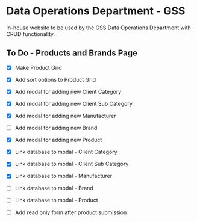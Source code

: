 # Data Operations Department - GSS
In-house website to be used by the GSS Data Operations Department with CRUD functionality.

## To Do - Products and Brands Page
- [x] Make Product Grid
- [x] Add sort options to Product Grid
- [x] Add modal for adding new Client Category
- [x] Add modal for adding new Client Sub Category
- [x] Add modal for adding new Manufacturer
- [ ] Add modal for adding new Brand
- [x] Add modal for adding new Product

- [x] Link database to modal - Client Category
- [x] Link database to modal - Client Sub Category
- [x] Link database to modal - Manufacturer
- [ ] Link database to modal - Brand
- [ ] Link database to modal - Product

- [ ] Add read only form after product submission
 

